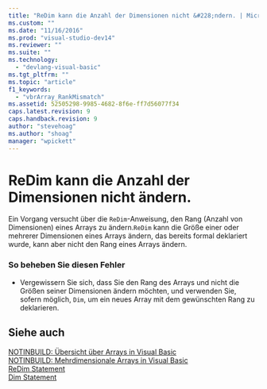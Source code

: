 ```yaml
---
title: "ReDim kann die Anzahl der Dimensionen nicht &#228;ndern. | Microsoft Docs"
ms.custom: ""
ms.date: "11/16/2016"
ms.prod: "visual-studio-dev14"
ms.reviewer: ""
ms.suite: ""
ms.technology: 
  - "devlang-visual-basic"
ms.tgt_pltfrm: ""
ms.topic: "article"
f1_keywords: 
  - "vbrArray_RankMismatch"
ms.assetid: 52505298-9985-4682-8f6e-ff7d56077f34
caps.latest.revision: 9
caps.handback.revision: 9
author: "stevehoag"
ms.author: "shoag"
manager: "wpickett"
---
```

# ReDim kann die Anzahl der Dimensionen nicht &#228;ndern.
Ein Vorgang versucht über die `ReDim`\-Anweisung, den Rang \(Anzahl von Dimensionen\) eines Arrays zu ändern.`ReDim` kann die Größe einer oder mehrerer Dimensionen eines Arrays ändern, das bereits formal deklariert wurde, kann aber nicht den Rang eines Arrays ändern.  
  
### So beheben Sie diesen Fehler  
  
-   Vergewissern Sie sich, dass Sie den Rang des Arrays und nicht die Größen seiner Dimensionen ändern möchten, und verwenden Sie, sofern möglich, `Dim`, um ein neues Array mit dem gewünschten Rang zu deklarieren.  
  
## Siehe auch  
 [NOTINBUILD: Übersicht über Arrays in Visual Basic](http://msdn.microsoft.com/de-de/ca50e2f2-b4d2-4c57-9169-9abbcc3392d8)   
 [NOTINBUILD: Mehrdimensionale Arrays in Visual Basic](http://msdn.microsoft.com/de-de/d92cad25-07e2-4d79-8ea4-ab269700f5de)   
 [ReDim Statement](../../visual-basic/language-reference/statements/redim-statement.md)   
 [Dim Statement](../../visual-basic/language-reference/statements/dim-statement.md)